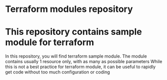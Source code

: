 # Terraform modules repository

# This repository contains sample module for terraform

In this repository, you will find terraform sample module.
The module contains usually 1 resource only, with as many as possible parameters
While this is not a best practice for terraform module, it can be useful to rapidly get code without too much configuration or coding